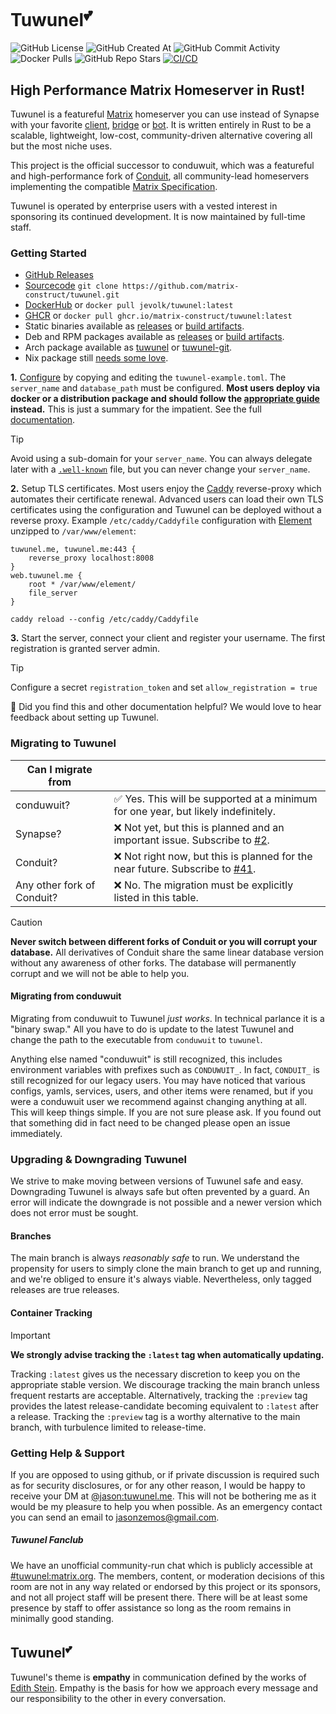 # Tuwunel<sup>💕</sup>

![GitHub License](https://img.shields.io/github/license/matrix-construct/tuwunel?style=flat&color=%238A2BE2)
![GitHub Created At](https://img.shields.io/github/created-at/matrix-construct/tuwunel?style=flat&color=%238A2BE2)
![GitHub Commit Activity](https://img.shields.io/github/commit-activity/m/matrix-construct/tuwunel?style=flat&link=https%3A%2F%2Fgithub.com%2Fmatrix-construct%2Ftuwunel%2Fpulse%2Fmonthly&color=%238A2BE2)
![Docker Pulls](https://img.shields.io/docker/pulls/jevolk/tuwunel?style=flat&color=8A2BE2)
![GitHub Repo Stars](https://img.shields.io/github/stars/matrix-construct/tuwunel?style=flat&link=https%3A%2F%2Fgithub.com%2Fmatrix-construct%2Ftuwunel&color=%238A2BE2)
[![CI/CD](https://github.com/matrix-construct/tuwunel/actions/workflows/main.yml/badge.svg?branch=main&style=flat)](https://github.com/matrix-construct/tuwunel/actions/workflows/main.yml)

<!-- ANCHOR: catchphrase -->

## High Performance Matrix Homeserver in Rust!

<!-- ANCHOR_END: catchphrase -->

<!-- ANCHOR: body -->

Tuwunel is a featureful [Matrix](https://matrix.org/) homeserver you can use instead of Synapse
with your favorite [client](https://matrix.org/ecosystem/clients/),
[bridge](https://matrix.org/ecosystem/bridges/) or
[bot](https://matrix.org/ecosystem/integrations/). It is written entirely in Rust to be a scalable,
lightweight, low-cost, community-driven alternative covering all but the most niche uses.

This project is the official successor to conduwuit, which
was a featureful and high-performance fork of [Conduit](https://gitlab.com/famedly/conduit), all
community-lead homeservers implementing the compatible
[Matrix Specification](https://spec.matrix.org/latest/).

Tuwunel is operated by enterprise users with a vested interest in sponsoring its continued
development. It is now maintained by full-time staff.

### Getting Started

- [GitHub Releases](https://github.com/matrix-construct/tuwunel/releases)
- [Sourcecode](https://github.com/matrix-construct/tuwunel/) `git clone https://github.com/matrix-construct/tuwunel.git`
- [DockerHub](https://hub.docker.com/r/jevolk/tuwunel) or `docker pull jevolk/tuwunel:latest`
- [GHCR](https://github.com/matrix-construct/tuwunel/pkgs/container/tuwunel) or `docker pull ghcr.io/matrix-construct/tuwunel:latest`
- Static binaries available as [releases](https://github.com/matrix-construct/tuwunel/releases) or [build artifacts](https://github.com/matrix-construct/tuwunel/actions?query=branch%3Amain).
- Deb and RPM packages available as [releases](https://github.com/matrix-construct/tuwunel/releases) or [build artifacts](https://github.com/matrix-construct/tuwunel/actions?query=branch%3Amain).
- Arch package available as [tuwunel](https://aur.archlinux.org/packages/tuwunel) or [tuwunel-git](https://aur.archlinux.org/packages/tuwunel-git).
- Nix package still [needs some love](https://github.com/NixOS/nixpkgs/issues/415469).

**1.** [Configure](https://matrix-construct.github.io/tuwunel/configuration.html) by
copying and editing the `tuwunel-example.toml`. The `server_name` and `database_path` must be
configured. **Most users deploy via docker or a distribution package and should follow the
[appropriate guide](https://matrix-construct.github.io/tuwunel/deploying.html) instead.**
This is just a summary for the impatient. See the full
[documentation](https://matrix-construct.github.io/tuwunel/).

> [!TIP]
> Avoid using a sub-domain for your `server_name`. You can always delegate later with a [`.well-known`](https://github.com/spantaleev/matrix-docker-ansible-deploy/blob/master/docs/configuring-well-known.md)
> file, but you can never change your `server_name`.

**2.** Setup TLS certificates. Most users enjoy the [Caddy](https://caddyserver.com/) reverse-proxy
which automates their certificate renewal. Advanced users can load their own TLS certificates
using the configuration and Tuwunel can be deployed without a reverse proxy. Example
`/etc/caddy/Caddyfile` configuration with [Element](https://github.com/element-hq/element-web/releases)
unzipped to `/var/www/element`:
```
tuwunel.me, tuwunel.me:443 {
    reverse_proxy localhost:8008
}
web.tuwunel.me {
    root * /var/www/element/
    file_server
}
```
`caddy reload --config /etc/caddy/Caddyfile`

**3.** Start the server, connect your client and register your username. The first registration is
granted server admin.

> [!TIP]
> Configure a secret `registration_token` and set `allow_registration = true`

 🤗 Did you find this and other documentation helpful? We would love to hear feedback about setting
 up Tuwunel.


### Migrating to Tuwunel

| Can I migrate from | |
|-----------------|-----------|
| conduwuit? | ✅ Yes. This will be supported at a minimum for one year, but likely indefinitely. |
| Synapse? | ❌ Not yet, but this is planned and an important issue. Subscribe to [#2](https://github.com/matrix-construct/tuwunel/issues/2). |
| Conduit? | ❌ Not right now, but this is planned for the near future. Subscribe to [#41](https://github.com/matrix-construct/tuwunel/issues/41). |
| Any other fork of Conduit? | ❌ No. The migration must be explicitly listed in this table. |
> [!CAUTION]
> **Never switch between different forks of Conduit or you will corrupt your database.**
> All derivatives of Conduit share the same linear database version without any awareness of other
> forks. The database will permanently corrupt and we will not be able to help you.

#### Migrating from conduwuit

Migrating from conduwuit to Tuwunel _just works_. In technical parlance it is a "binary swap."
All you have to do is update to the latest Tuwunel and change the path to the executable from
`conduwuit` to `tuwunel`.

Anything else named "conduwuit" is still recognized, this includes environment variables with prefixes
such as `CONDUWUIT_`. In fact, `CONDUIT_` is still recognized for our legacy users. You may have
noticed that various configs, yamls, services, users, and other items were renamed, but if you
were a conduwuit user we recommend against changing anything at all. This will keep things simple.
If you are not sure please ask. If you found out that something did in fact need to be changed
please open an issue immediately.


### Upgrading & Downgrading Tuwunel

We strive to make moving between versions of Tuwunel safe and easy. Downgrading Tuwunel is always
safe but often prevented by a guard. An error will indicate the downgrade is not possible and a
newer version which does not error must be sought.

#### Branches

The main branch is always _reasonably safe_ to run. We understand the propensity for users to simply clone
the main branch to get up and running, and we're obliged to ensure it's always viable. Nevertheless, only
tagged releases are true releases.

#### Container Tracking

> [!IMPORTANT]
> **We strongly advise tracking the `:latest` tag when automatically updating.**

Tracking `:latest` gives us the necessary discretion to keep you on the appropriate stable version.
We discourage tracking the main branch unless frequent restarts are acceptable. Alternatively,
tracking the `:preview` tag provides the latest release-candidate becoming equivalent to `:latest`
after a release. Tracking the `:preview` tag is a worthy alternative to the main branch, with
turbulence limited to release-time.

### Getting Help & Support

If you are opposed to using github, or if private discussion is required such as for security
disclosures, or for any other reason, I would be happy to receive your DM at
[@jason:tuwunel.me](https://matrix.to/#/@jason:tuwunel.me). This will not be bothering me as it would
be my pleasure to help you when possible. As an emergency contact you can send an email to
jasonzemos@gmail.com.

##### Tuwunel Fanclub

We have an unofficial community-run chat which is publicly accessible at
[#tuwunel:matrix.org](https://matrix.to/#/#tuwunel:matrix.org). The members, content, or moderation
decisions of this room are not in any way related or endorsed by this project or its sponsors,
and not all project staff will be present there. There will be at least some presence by staff to
offer assistance so long as the room remains in minimally good standing.


## Tuwunel<sup>💕</sup>

Tuwunel's theme is **empathy** in communication defined by the works of
[Edith Stein](https://plato.stanford.edu/entries/stein/). Empathy is the basis for how we approach
every message and our responsibility to the other in every conversation.

<!-- ANCHOR_END: body -->

<!-- ANCHOR: footer -->

<!-- ANCHOR_END: footer -->
